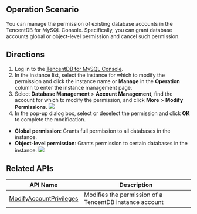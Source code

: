 ## Operation Scenario
You can manage the permission of existing database accounts in the TencentDB for MySQL Console. Specifically, you can grant database accounts global or object-level permission and cancel such permission.

## Directions
1. Log in to the [TencentDB for MySQL Console](https://console.cloud.tencent.com/cdb).
2. In the instance list, select the instance for which to modify the permission and click the instance name or **Manage** in the **Operation** column to enter the instance management page.
3. Select **Database Management** > **Account Management**, find the account for which to modify the permission, and click **More** > **Modify Permissions**.
![](https://main.qcloudimg.com/raw/144f93c6415892d0fe828f3cf267c94e.png)
4. In the pop-up dialog box, select or deselect the permission and click **OK** to complete the modification.
 - **Global permission**: Grants full permission to all databases in the instance.
 - **Object-level permission**: Grants permission to certain databases in the instance.
![](https://main.qcloudimg.com/raw/19e5e35796516b6a3cd5a346ce4dcd74.png)


## Related APIs

| API Name                                                      | Description     |
| ------------------------------------------------------------ | ------------ |
| [ModifyAccountPrivileges](http://intl.cloud.tencent.com/document/product/236/17496) | Modifies the permission of a TencentDB instance account |

